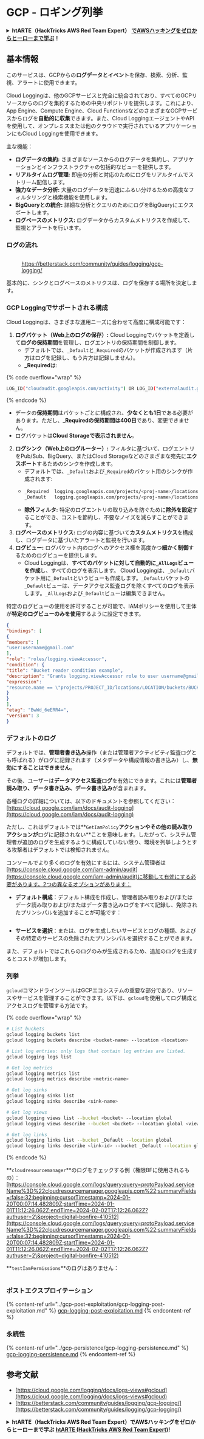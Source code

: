 # GCP - ロギング列挙

<details>

<summary><strong>htARTE（HackTricks AWS Red Team Expert）</strong> <a href="https://training.hacktricks.xyz/courses/arte"><strong>でAWSハッキングをゼロからヒーローまで学ぶ</strong></a><strong>！</strong></summary>

HackTricksをサポートする他の方法：

- **HackTricksで企業を宣伝**したい場合や**HackTricksをPDFでダウンロード**したい場合は、[**SUBSCRIPTION PLANS**](https://github.com/sponsors/carlospolop)をチェックしてください！
- [**公式PEASS＆HackTricksスワッグ**](https://peass.creator-spring.com)を入手する
- [**The PEASS Family**](https://opensea.io/collection/the-peass-family)を発見し、独占的な[**NFT**](https://opensea.io/collection/the-peass-family)のコレクションを見つける
- **💬 [Discordグループ](https://discord.gg/hRep4RUj7f)**に参加するか、[telegramグループ](https://t.me/peass)に参加するか、**Twitter**で私をフォローする🐦 [**@carlospolopm**](https://twitter.com/carlospolopm)**。**
- **ハッキングトリックを共有するには、[HackTricks](https://github.com/carlospolop/hacktricks)と[HackTricks Cloud](https://github.com/carlospolop/hacktricks-cloud)のGitHubリポジトリにPRを提出してください。**

</details>

## 基本情報

このサービスは、GCPからの**ログデータとイベント**を保存、検索、分析、監視、アラートに使用できます。

Cloud Loggingは、他のGCPサービスと完全に統合されており、すべてのGCPリソースからのログを集約するための中央リポジトリを提供します。これにより、App Engine、Compute Engine、Cloud FunctionsなどのさまざまなGCPサービスからログを**自動的に収集**できます。また、Cloud LoggingエージェントやAPIを使用して、オンプレミスまたは他のクラウドで実行されているアプリケーションにもCloud Loggingを使用できます。

主な機能：

- **ログデータの集約:** さまざまなソースからのログデータを集約し、アプリケーションとインフラストラクチャの包括的なビューを提供します。
- **リアルタイムログ管理:** 即座の分析と対応のためにログをリアルタイムでストリーム配信します。
- **強力なデータ分析:** 大量のログデータを迅速にふるい分けるための高度なフィルタリングと検索機能を使用します。
- **BigQueryとの統合:** 詳細な分析とクエリのためにログをBigQueryにエクスポートします。
- **ログベースのメトリクス:** ログデータからカスタムメトリクスを作成して、監視とアラートを行います。

### ログの流れ

<figure><img src="../../../.gitbook/assets/image (1) (1).png" alt=""><figcaption><p><a href="https://betterstack.com/community/guides/logging/gcp-logging/">https://betterstack.com/community/guides/logging/gcp-logging/</a></p></figcaption></figure>

基本的に、シンクとログベースのメトリクスは、ログを保存する場所を決定します。

### GCP Loggingでサポートされる構成

Cloud Loggingは、さまざまな運用ニーズに合わせて高度に構成可能です：

1. **ログバケット（Web上のログの保存）:** Cloud Loggingでバケットを定義して**ログの保持期間**を管理し、ログエントリの保持期間を制御します。
   - デフォルトでは、`_Default`と`_Required`のバケットが作成されます（片方はログを記録し、もう片方は記録しません）。
   - **\_Required**は:

{% code overflow="wrap" %}
```bash
LOG_ID("cloudaudit.googleapis.com/activity") OR LOG_ID("externalaudit.googleapis.com/activity") OR LOG_ID("cloudaudit.googleapis.com/system_event") OR LOG_ID("externalaudit.googleapis.com/system_event") OR LOG_ID("cloudaudit.googleapis.com/access_transparency") OR LOG_ID("externalaudit.googleapis.com/access_transparency")
```
{% endcode %}
   - データの**保持期間**はバケットごとに構成され、**少なくとも1日**である必要があります。ただし、**\_Requiredの保持期間は400日**であり、変更できません。
   - ログバケットは**Cloud Storageで表示されません**。
2. **ログシンク（Web上のログルーター）:** フィルタに基づいて、ログエントリをPub/Sub、BigQuery、またはCloud Storageなどのさまざまな宛先に**エクスポート**するためのシンクを作成します。
   - デフォルトでは、`_Default`および`_Required`のバケット用のシンクが作成されます:
   - ```bash
     _Required  logging.googleapis.com/projects/<proj-name>/locations/global/buckets/_Required  LOG_ID("cloudaudit.googleapis.com/activity") OR LOG_ID("externalaudit.googleapis.com/activity") OR LOG_ID("cloudaudit.googleapis.com/system_event") OR LOG_ID("externalaudit.googleapis.com/system_event") OR LOG_ID("cloudaudit.googleapis.com/access_transparency") OR LOG_ID("externalaudit.googleapis.com/access_transparency")
     _Default   logging.googleapis.com/projects/<proj-name>/locations/global/buckets/_Default   NOT LOG_ID("cloudaudit.googleapis.com/activity") AND NOT LOG_ID("externalaudit.googleapis.com/activity") AND NOT LOG_ID("cloudaudit.googleapis.com/system_event") AND NOT LOG_ID("externalaudit.googleapis.com/system_event") AND NOT LOG_ID("cloudaudit.googleapis.com/access_transparency") AND NOT LOG_ID("externalaudit.googleapis.com/access_transparency")
     ```
   - **除外フィルタ:** 特定のログエントリの取り込みを防ぐために**除外を設定**することができ、コストを節約し、不要なノイズを減らすことができます。
3. **ログベースのメトリクス:** ログの内容に基づいて**カスタムメトリクス**を構成し、ログデータに基づいたアラートと監視を行います。
4. **ログビュー:** ログバケット内のログへのアクセス権を高度かつ**細かく制御**するためのログビューを提供します。
   - Cloud Loggingは、**すべてのバケットに対して自動的に`_AllLogs`ビューを作成**し、すべてのログを表示します。 Cloud Loggingは、`_Default`バケット用に`_Default`というビューも作成します。`_Default`バケットの`_Default`ビューは、データアクセス監査ログを除くすべてのログを表示します。`_AllLogs`および`_Default`ビューは編集できません。

特定のログビューの使用を許可することが可能で、IAMポリシーを使用して主体が**特定のログビューのみを使用**するように設定できます。
```json
{
"bindings": [
{
"members": [
"user:username@gmail.com"
],
"role": "roles/logging.viewAccessor",
"condition": {
"title": "Bucket reader condition example",
"description": "Grants logging.viewAccessor role to user username@gmail.com for the VIEW_ID log view.",
"expression":
"resource.name == \"projects/PROJECT_ID/locations/LOCATION/buckets/BUCKET_NAME/views/VIEW_ID\""
}
}
],
"etag": "BwWd_6eERR4=",
"version": 3
}
```
### デフォルトのログ

デフォルトでは、**管理者書き込み**操作（または管理者アクティビティ監査ログとも呼ばれる）がログに記録されます（メタデータや構成情報の書き込み）し、**無効にすることはできません**。

その後、ユーザーは**データアクセス監査ログ**を有効にできます。これには**管理者読み取り、データ書き込み、データ書き込み**が含まれます。

各種ログの詳細については、以下のドキュメントを参照してください：[https://cloud.google.com/iam/docs/audit-logging](https://cloud.google.com/iam/docs/audit-logging)

ただし、これはデフォルトでは**`GetIamPolicy`**アクションやその他の読み取りアクションが**ログに記録されない**ことを意味します。したがって、システム管理者が追加のログを生成するように構成していない限り、環境を列挙しようとする攻撃者はデフォルトでは検知されません。

コンソールでより多くのログを有効にするには、システム管理者は[https://console.cloud.google.com/iam-admin/audit](https://console.cloud.google.com/iam-admin/audit)に移動して有効にする必要があります。2つの異なるオプションがあります：

* **デフォルト構成**：デフォルト構成を作成し、管理者読み取りおよび/またはデータ読み取りおよび/またはデータ書き込みログをすべて記録し、免除されたプリンシパルを追加することが可能です：

<figure><img src="../../../.gitbook/assets/image (149).png" alt=""><figcaption></figcaption></figure>

* **サービスを選択**：または、ログを生成したいサービスとログの種類、およびその特定のサービスの免除されたプリンシパルを選択することができます。

また、デフォルトではこれらのログのみが生成されるため、追加のログを生成するとコストが増加します。

### 列挙

`gcloud`コマンドラインツールはGCPエコシステムの重要な部分であり、リソースやサービスを管理することができます。以下は、`gcloud`を使用してログ構成とアクセスログを管理する方法です。

{% code overflow="wrap" %}
```bash
# List buckets
gcloud logging buckets list
gcloud logging buckets describe <bucket-name> --location <location>

# List log entries: only logs that contain log entries are listed.
gcloud logging logs list

# Get log metrics
gcloud logging metrics list
gcloud logging metrics describe <metric-name>

# Get log sinks
gcloud logging sinks list
gcloud logging sinks describe <sink-name>

# Get log views
gcloud logging views list --bucket <bucket> --location global
gcloud logging views describe --bucket <bucket> --location global <view-id> # view-id is usually the same as the bucket name

# Get log links
gcloud logging links list --bucket _Default --location global
gcloud logging links describe <link-id> --bucket _Default --location global
```
{% endcode %}

**`cloudresourcemanager`**のログをチェックする例（権限BFに使用されるもの）：[https://console.cloud.google.com/logs/query;query=protoPayload.serviceName%3D%22cloudresourcemanager.googleapis.com%22;summaryFields=:false:32:beginning;cursorTimestamp=2024-01-20T00:07:14.482809Z;startTime=2024-01-01T11:12:26.062Z;endTime=2024-02-02T17:12:26.062Z?authuser=2\&project=digital-bonfire-410512](https://console.cloud.google.com/logs/query;query=protoPayload.serviceName%3D%22cloudresourcemanager.googleapis.com%22;summaryFields=:false:32:beginning;cursorTimestamp=2024-01-20T00:07:14.482809Z;startTime=2024-01-01T11:12:26.062Z;endTime=2024-02-02T17:12:26.062Z?authuser=2\&project=digital-bonfire-410512)

**`testIamPermissions`**のログはありません：

<figure><img src="../../../.gitbook/assets/image (1).png" alt=""><figcaption></figcaption></figure>

### ポストエクスプロイテーション

{% content-ref url="../gcp-post-exploitation/gcp-logging-post-exploitation.md" %}
[gcp-logging-post-exploitation.md](../gcp-post-exploitation/gcp-logging-post-exploitation.md)
{% endcontent-ref %}

### 永続性

{% content-ref url="../gcp-persistence/gcp-logging-persistence.md" %}
[gcp-logging-persistence.md](../gcp-persistence/gcp-logging-persistence.md)
{% endcontent-ref %}

## 参考文献

* [https://cloud.google.com/logging/docs/logs-views#gcloud](https://cloud.google.com/logging/docs/logs-views#gcloud)
* [https://betterstack.com/community/guides/logging/gcp-logging/](https://betterstack.com/community/guides/logging/gcp-logging/)

<details>

<summary><strong>htARTE（HackTricks AWS Red Team Expert）でAWSハッキングをゼロからヒーローまで学ぶ</strong> <a href="https://training.hacktricks.xyz/courses/arte"><strong>htARTE (HackTricks AWS Red Team Expert)</strong></a><strong>!</strong></summary>

HackTricksをサポートする他の方法：

* **HackTricksで企業を宣伝したい**または**HackTricksをPDFでダウンロードしたい**場合は、[**SUBSCRIPTION PLANS**](https://github.com/sponsors/carlospolop)をチェックしてください！
* [**公式PEASS＆HackTricksスワッグ**](https://peass.creator-spring.com)を手に入れる
* [**The PEASS Family**](https://opensea.io/collection/the-peass-family)を発見し、独占的な[**NFTs**](https://opensea.io/collection/the-peass-family)のコレクションを見つける
* 💬 [**Discordグループ**](https://discord.gg/hRep4RUj7f)または[**telegramグループ**](https://t.me/peass)に**参加**するか、**Twitter** 🐦 [**@carlospolopm**](https://twitter.com/carlospolopm)で**フォロー**する。
* **HackTricks**と[**HackTricks Cloud**](https://github.com/carlospolop/hacktricks-cloud)のgithubリポジトリにPRを提出して、あなたのハッキングトリックを共有してください。

</details>
